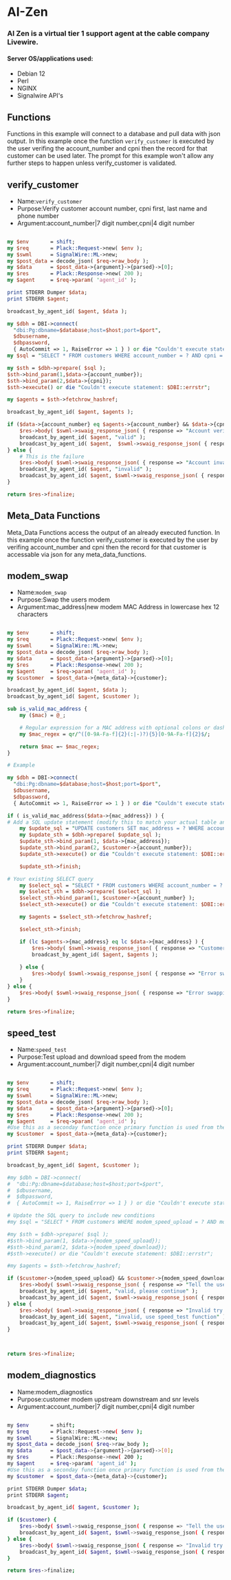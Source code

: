 # AI-Zen
### AI Zen is a virtual tier 1 support agent at the cable company Livewire.


#### Server OS/applications used:

* Debian 12
* Perl
* NGINX
* Signalwire API's


## Functions

Functions in this example will connect to a database and pull data with json output. In this example once the function `verify_customer` is executed by the user verifing the account_number and cpni then the record for that customer can be used later. The prompt for this example won't allow any further steps to happen unless verify_customer is validated.


verify_customer
-----------------------

* Name:`verify_customer`
* Purpose:Verify customer account number, cpni first, last name and phone number
* Argument:account_number|7 digit number,cpni|4 digit number

```perl

my $env       = shift;
my $req       = Plack::Request->new( $env );
my $swml      = SignalWire::ML->new;
my $post_data = decode_json( $req->raw_body );
my $data      = $post_data->{argument}->{parsed}->[0];
my $res       = Plack::Response->new( 200 );
my $agent     = $req->param( 'agent_id' );

print STDERR Dumper $data;
print STDERR $agent;

broadcast_by_agent_id( $agent, $data );

my $dbh = DBI->connect(
  "dbi:Pg:dbname=$database;host=$host;port=$port",
  $dbusername,
  $dbpassword,
  { AutoCommit => 1, RaiseError => 1 } ) or die "Couldn't execute statement: $DBI::errstr\n";
my $sql = "SELECT * FROM customers WHERE account_number = ? AND cpni = ? LIMIT 1";

my $sth = $dbh->prepare( $sql );
$sth->bind_param(1,$data->{account_number});
$sth->bind_param(2,$data->{cpni});
$sth->execute() or die "Couldn't execute statement: $DBI::errstr";

my $agents = $sth->fetchrow_hashref;

broadcast_by_agent_id( $agent, $agents );

if ($data->{account_number} eq $agents->{account_number} && $data->{cpni} eq $agents->{cpni}) {
    $res->body( $swml->swaig_response_json( { response => "Account verified, proceed", action => [  { set_meta_data => { customer => $agents } } ] } ) );
    broadcast_by_agent_id( $agent, "valid" );
    broadcast_by_agent_id( $agent,  $swml->swaig_response_json( { response => "Account verified, proceed", action => [  { set_meta_data => { customer => $agents } } ] } ) );
} else {
    # This is the failure
    $res->body( $swml->swaig_response_json( { response => "Account invalid try again" } ) ) ;
    broadcast_by_agent_id( $agent, "invalid" );
    broadcast_by_agent_id( $agent, $swml->swaig_response_json( { response => "Account invalid try again" } ) );
}

return $res->finalize;
```

## Meta_Data Functions

Meta_Data Functions access the output of an already executed function. In this example once the function verify_customer is executed by the user by verifing account_number and cpni then the record for that customer is accessable via json for any meta_data_functions.

modem_swap
-----------------------

* Name:`modem_swap`
* Purpose:Swap the users modem
* Argument:mac_address|new modem MAC Address in lowercase hex 12 characters

```perl

my $env       = shift;
my $req       = Plack::Request->new( $env );
my $swml      = SignalWire::ML->new;
my $post_data = decode_json( $req->raw_body );
my $data      = $post_data->{argument}->{parsed}->[0];
my $res       = Plack::Response->new( 200 );
my $agent     = $req->param( 'agent_id' );
my $customer  = $post_data->{meta_data}->{customer};

broadcast_by_agent_id( $agent, $data );
broadcast_by_agent_id( $agent, $customer );

sub is_valid_mac_address {
    my ($mac) = @_;

    # Regular expression for a MAC address with optional colons or dashes
    my $mac_regex = qr/^([0-9A-Fa-f]{2}(:|-)?){5}[0-9A-Fa-f]{2}$/;

    return $mac =~ $mac_regex;
}

# Example

my $dbh = DBI->connect(
  "dbi:Pg:dbname=$database;host=$host;port=$port",
  $dbusername,
  $dbpassword,
  { AutoCommit => 1, RaiseError => 1 } ) or die "Couldn't execute statement: $DBI::errstr\n";

if ( is_valid_mac_address($data->{mac_address}) ) {
# Add a SQL update statement (modify this to match your actual table and field names)
    my $update_sql = "UPDATE customers SET mac_address = ? WHERE account_number = ?";
    my $update_sth = $dbh->prepare( $update_sql );
    $update_sth->bind_param(1, $data->{mac_address});
    $update_sth->bind_param(2, $customer->{account_number});
    $update_sth->execute() or die "Couldn't execute statement: $DBI::errstr";

    $update_sth->finish;

# Your existing SELECT query
    my $select_sql = "SELECT * FROM customers WHERE account_number = ? LIMIT 1";
    my $select_sth = $dbh->prepare( $select_sql );
    $select_sth->bind_param(1, $customer->{account_number} );
    $select_sth->execute() or die "Couldn't execute statement: $DBI::errstr";

    my $agents = $select_sth->fetchrow_hashref;

    $select_sth->finish;

    if (lc $agents->{mac_address} eq lc $data->{mac_address} ) {
        $res->body( $swml->swaig_response_json( { response => "Customers modem mac address updated, please allow 5 minutes for all systems to update and plug in your new modem.", action => [  { set_meta_data => { customer => $agents } } ] } ) );
        broadcast_by_agent_id( $agent, $agents );
        
    } else {
        $res->body( $swml->swaig_response_json( { response => "Error swapping modem, mac address may be invalid, try again.  #1" } ) );
    }
} else {
    $res->body( $swml->swaig_response_json( { response => "Error swapping modem, mac address may be invalid, try again later.  #2" } ) );  
}

return $res->finalize;

```

speed_test
-----------------------

* Name:`speed_test`
* Purpose:Test upload and download speed from the modem
* Argument:account_number|7 digit number,cpni|4 digit number

```perl

my $env       = shift;
my $req       = Plack::Request->new( $env );
my $swml      = SignalWire::ML->new;
my $post_data = decode_json( $req->raw_body );
my $data      = $post_data->{argument}->{parsed}->[0];
my $res       = Plack::Response->new( 200 );
my $agent     = $req->param( 'agent_id' );
#Use this as a seconday function once primary function is used from the database
my $customer  = $post_data->{meta_data}->{customer};

print STDERR Dumper $data;
print STDERR $agent;

broadcast_by_agent_id( $agent, $customer );

#my $dbh = DBI->connect(
#  "dbi:Pg:dbname=$database;host=$host;port=$port",
#  $dbusername,
#  $dbpassword,
#  { AutoCommit => 1, RaiseError => 1 } ) or die "Couldn't execute statement: $DBI::errstr\n";

# Update the SQL query to include new conditions
#my $sql = "SELECT * FROM customers WHERE modem_speed_upload = ? AND modem_speed_download = ? LIMIT 1";

#my $sth = $dbh->prepare( $sql );
#$sth->bind_param(1, $data->{modem_speed_upload});
#$sth->bind_param(2, $data->{modem_speed_download});
#$sth->execute() or die "Couldn't execute statement: $DBI::errstr";

#my $agents = $sth->fetchrow_hashref;

if ($customer->{modem_speed_upload} && $customer->{modem_speed_download}) {
    $res->body( $swml->swaig_response_json( { response => "Tell the user here are the test results. Download speed: $customer->{modem_speed_download}, Upload speed: $customer->{modem_speed_upload}" } ) );
    broadcast_by_agent_id( $agent, "valid, please continue" );
    broadcast_by_agent_id( $agent, $swml->swaig_response_json( { response => "Tell the user here are the test results. Download speed: $customer->{modem_speed_download} megabits, Upload speed: $customer->{modem_speed_upload} megabits" } ) );
} else {
    $res->body( $swml->swaig_response_json( { response => "Invalid try again speed_test" } ) );
    broadcast_by_agent_id( $agent, "invalid, use speed_test function" );
    broadcast_by_agent_id( $agent, $swml->swaig_response_json( { response => "Invalid try again speed_test" } ) );
}



return $res->finalize;
```

modem_diagnostics
-----------------------

* Name:modem_diagnostics
* Purpose:customer modem upstream downstream and snr levels
* Argument:account_number|7 digit number,cpni|4 digit number

```bash

my $env       = shift;
my $req       = Plack::Request->new( $env );
my $swml      = SignalWire::ML->new;
my $post_data = decode_json( $req->raw_body );
my $data      = $post_data->{argument}->{parsed}->[0];
my $res       = Plack::Response->new( 200 );
my $agent     = $req->param( 'agent_id' );
#Use this as a seconday function once primary function is used from the database
my $customer  = $post_data->{meta_data}->{customer};

print STDERR Dumper $data;
print STDERR $agent;

broadcast_by_agent_id( $agent, $customer );

if ($customer) {
    $res->body( $swml->swaig_response_json( { response => "Tell the user here are the test results. Downstream level: $customer->{modem_downstream_level}, Upstream level: $customer->{modem_upstream_level}, Modem SNR: $customer->{modem_snr}" } ) );
    broadcast_by_agent_id( $agent, $swml->swaig_response_json( { response => "Tell the user here are the test results. Downstream level: $customer->{modem_downstream_level}, Upstream level: $customer->{modem_upstream_level}, Modem SNR: $customer->{modem_snr}" } ) );
} else {
    $res->body( $swml->swaig_response_json( { response => "Invalid try again. Use modem-diagnostics-function" } ) );
    broadcast_by_agent_id( $agent, $swml->swaig_response_json( { response => "Invalid try again. modem-diagnostics-function" } ) );
}

return $res->finalize;
```

